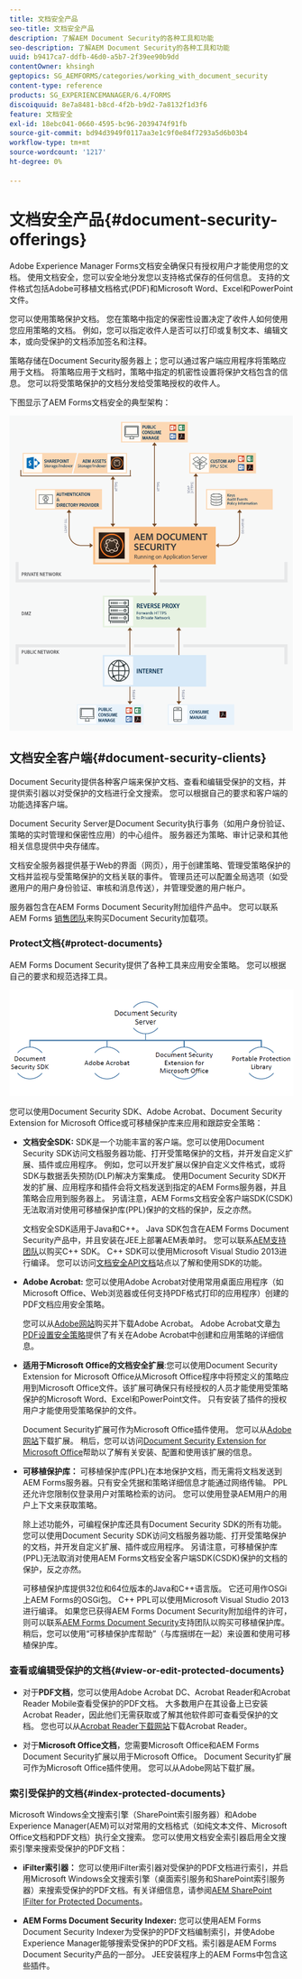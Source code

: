 ```yaml
---
title: 文档安全产品
seo-title: 文档安全产品
description: 了解AEM Document Security的各种工具和功能
seo-description: 了解AEM Document Security的各种工具和功能
uuid: b9417ca7-ddfb-46d0-a5b7-2f39ee90b9dd
contentOwner: khsingh
geptopics: SG_AEMFORMS/categories/working_with_document_security
content-type: reference
products: SG_EXPERIENCEMANAGER/6.4/FORMS
discoiquuid: 8e7a8481-b8cd-4f2b-b9d2-7a8132f1d3f6
feature: 文档安全
exl-id: 18ebc041-0660-4595-bc96-2039474f91fb
source-git-commit: bd94d3949f0117aa3e1c9f0e84f7293a5d6b03b4
workflow-type: tm+mt
source-wordcount: '1217'
ht-degree: 0%

---
```


# 文档安全产品{#document-security-offerings}

Adobe Experience Manager Forms文档安全确保只有授权用户才能使用您的文档。 使用文档安全，您可以安全地分发您以支持格式保存的任何信息。 支持的文件格式包括Adobe可移植文档格式(PDF)和Microsoft Word、Excel和PowerPoint文件。

您可以使用策略保护文档。 您在策略中指定的保密性设置决定了收件人如何使用您应用策略的文档。 例如，您可以指定收件人是否可以打印或复制文本、编辑文本，或向受保护的文档添加签名和注释。

策略存储在Document Security服务器上；您可以通过客户端应用程序将策略应用于文档。 将策略应用于文档时，策略中指定的机密性设置将保护文档包含的信息。 您可以将受策略保护的文档分发给受策略授权的收件人。

下图显示了AEM Forms文档安全的典型架构：

![文档安全 — 推荐的架构](do-not-localize/document_security_architecture.png)

## 文档安全客户端{#document-security-clients}

Document Security提供各种客户端来保护文档、查看和编辑受保护的文档，并提供索引器以对受保护的文档进行全文搜索。 您可以根据自己的要求和客户端的功能选择客户端。

Document Security Server是Document Security执行事务（如用户身份验证、策略的实时管理和保密性应用）的中心组件。 服务器还为策略、审计记录和其他相关信息提供中央存储库。

文档安全服务器提供基于Web的界面（网页），用于创建策略、管理受策略保护的文档并监视与受策略保护的文档关联的事件。 管理员还可以配置全局选项（如受邀用户的用户身份验证、审核和消息传送），并管理受邀的用户帐户。

服务器包含在AEM Forms Document Security附加组件产品中。 您可以联系AEM Forms [销售团队](https://www.adobe.com/products/request-consultation/marketing-cloud.html?s_osc=70114000002JNwKAAW&amp;s_iid=70114000002JHs3AAG)来购买Document Security加载项。

### Protect文档{#protect-documents}

AEM Forms Document Security提供了各种工具来应用安全策略。 您可以根据自己的要求和规范选择工具。

![文档安全产品](assets/document-security-offerings.png)

您可以使用Document Security SDK、Adobe Acrobat、Document Security Extension for Microsoft Office或可移植保护库来应用和跟踪安全策略：

* **文档安全SDK:** SDK是一个功能丰富的客户端。您可以使用Document Security SDK访问文档服务器功能、打开受策略保护的文档，并开发自定义扩展、插件或应用程序。 例如，您可以开发扩展以保护自定义文件格式，或将SDK与数据丢失预防(DLP)解决方案集成。 使用Document Security SDK开发的扩展、应用程序和插件会将文档发送到指定的AEM Forms服务器，并且策略会应用到服务器上。 另请注意，AEM Forms文档安全客户端SDK(CSDK)无法取消对使用可移植保护库(PPL)保护的文档的保护，反之亦然。

   文档安全SDK适用于Java和C++。 Java SDK包含在AEM Forms Document Security产品中，并且安装在JEE上部署AEM表单时。 您可以联系[AEM支持团队](https://helpx.adobe.com/cn/marketing-cloud/contact-support.html)以购买C++ SDK。 C++ SDK可以使用Microsoft Visual Studio 2013进行编译。 您可以访问[文档安全API文档](https://help.adobe.com/en_US/livecycle/11.0/Services/WS92d06802c76abadb76c48dfe12dbeb3e281-7ff0.2.html)站点以了解和使用SDK的功能。

* **Adobe Acrobat:** 您可以使用Adobe Acrobat对使用常用桌面应用程序（如Microsoft Office、Web浏览器或任何支持PDF格式打印的应用程序）创建的PDF文档应用安全策略。

   您可以从[Adobe网站](https://acrobat.adobe.com/us/en/free-trial-download.html)购买并下载Adobe Acrobat。 Adobe Acrobat文章[为PDF设置安全策略](https://helpx.adobe.com/acrobat/using/setting-security-policies-pdfs.html)提供了有关在Adobe Acrobat中创建和应用策略的详细信息。

* **适用于Microsoft Office的文档安全扩展**:您可以使用Document Security Extension for Microsoft Office从Microsoft Office程序中将预定义的策略应用到Microsoft Office文件。该扩展可确保只有经授权的人员才能使用受策略保护的Microsoft Word、Excel和PowerPoint文件。 只有安装了插件的授权用户才能使用受策略保护的文件。

   Document Security扩展可作为Microsoft Office插件使用。 您可以从[Adobe网站](https://helpx.adobe.com/aem-forms/aem-document-security/download-installer.html)下载扩展。 稍后，您可以访问[Document Security Extension for Microsoft Office](https://helpx.adobe.com/aem-forms/aem-document-security/aem-document-security-extension-help.html)帮助以了解有关安装、配置和使用该扩展的信息。

* **可移植保护库：** 可移植保护库(PPL)在本地保护文档，而无需将文档发送到AEM Forms服务器。只有安全凭据和策略详细信息才能通过网络传输。 PPL还允许您限制仅登录用户对策略检索的访问。 您可以使用登录AEM用户的用户上下文来获取策略。

   除上述功能外，可编程保护库还具有Document Security SDK的所有功能。 您可以使用Document Security SDK访问文档服务器功能、打开受策略保护的文档，并开发自定义扩展、插件或应用程序。 另请注意，可移植保护库(PPL)无法取消对使用AEM Forms文档安全客户端SDK(CSDK)保护的文档的保护，反之亦然。

   可移植保护库提供32位和64位版本的Java和C++语言版。 它还可用作OSGi上AEM Forms的OSGi包。 C++ PPL可以使用Microsoft Visual Studio 2013进行编译。 如果您已获得AEM Forms Document Security附加组件的许可，则可以联系[AEM Forms Document Security](https://helpx.adobe.com/marketing-cloud/contact-support.html)支持团队以购买可移植保护库。 稍后，您可以使用“可移植保护库帮助”（与库捆绑在一起）来设置和使用可移植保护库。

### 查看或编辑受保护的文档{#view-or-edit-protected-documents}

* 对于&#x200B;**PDF文档**，您可以使用Adobe Acrobat DC、Acrobat Reader和Acrobat Reader Mobile查看受保护的PDF文档。 大多数用户在其设备上已安装Acrobat Reader，因此他们无需获取或了解其他软件即可查看受保护的文档。 您也可以从[Acrobat Reader下载网站](https://get.adobe.com/reader/)下载Acrobat Reader。

* 对于&#x200B;**Microsoft Office文档**，您需要Microsoft Office和AEM Forms Document Security扩展以用于Microsoft Office。 Document Security扩展可作为Microsoft Office插件使用。 您可以从Adobe网站下载扩展。

### 索引受保护的文档{#index-protected-documents}

Microsoft Windows全文搜索引擎（SharePoint索引服务器）和Adobe Experience Manager(AEM)可以对常用的文档格式（如纯文本文件、Microsoft Office文档和PDF文档）执行全文搜索。 您可以使用文档安全索引器启用全文搜索引擎来搜索受保护的PDF文档：

* **iFilter索引器：** 您可以使用iFilter索引器对受保护的PDF文档进行索引，并启用Microsoft Windows全文搜索引擎（桌面索引服务和SharePoint索引服务器）来搜索受保护的PDF文档。有关详细信息，请参阅[AEM SharePoint IFilter for Protected Documents](assets/sharepoint-ifilter-doc-security.pdf)。

* **AEM Forms Document Security Indexer:** 您可以使用AEM Forms Document Security Indexer为受保护的PDF文档编制索引，并使Adobe Experience Manager能够搜索受保护的PDF文档。索引器是AEM Forms Document Security产品的一部分。 JEE安装程序上的AEM Forms中包含这些插件。
